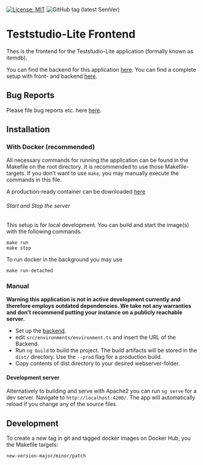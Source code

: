 [![License: MIT](https://img.shields.io/badge/License-MIT-yellow.svg?style=flat-square)](https://opensource.org/licenses/MIT)
![GitHub tag (latest SemVer)](https://img.shields.io/github/v/tag/iqb-berlin/teststudio-lite-frontend?style=flat-square)

# Teststudio-Lite Frontend

Thes is the frontend for the Teststudio-Lite application (formally known as itemdb).

You can find the backend for this application [here](https://github.com/iqb-berlin/teststudio-lite-backend).
You can find a complete setup with front- and backend [here](https://github.com/iqb-berlin/teststudio-lite-setup).

## Bug Reports

Please file bug reports etc. here [here](https://github.com/iqb-berlin/teststudio-lite-frontend/issues).

## Installation

### With Docker (recommended)

All necessary commands for running the application can be found in the Makefile on the root directory. It is recommended to use those Makefile-targets. If you don't want to use `make`, you may manually execute the commands in this file.

A production-ready container can be downloaded [here](https://hub.docker.com/repository/docker/iqbberlin/teststudio-lite-frontend)

###### Start and Stop the server
This setup is for local development. You can build and start the image(s) with the following commands.
```
make run
make stop
```

To run docker in the background you may use
```
make run-detached
```

### Manual

**Warning this application is not in active development currently and therefore employs outdated dependencies.
We take not any warranties and don't recommend putting your instance on a publicly reachable server.**

- Set up the [backend](https://github.com/iqb-berlin/teststudio-lite-backend).
- edit `src/environments/environment.ts` and insert the URL of the Backend.
- Run `ng build` to build the project. The build artifacts will be stored in the `dist/` directory.
Use the `--prod` flag for a production build.
- Copy contents of dist directory to your desired webserver-folder.  

#### Development server

Alternatively to building and serve with Apache2 you can run `ng serve` for a dev server.
Navigate to `http://localhost:4200/`. The app will automatically reload if you change any of
the source files.

## Development

To create a new tag in git and tagged docker images on Docker Hub, you the Makefile targets:
```
new-version-major/minor/patch
```
